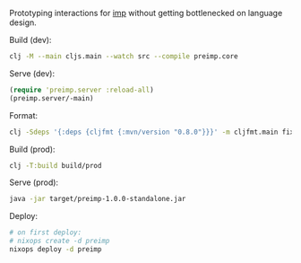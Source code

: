 Prototyping interactions for [imp](https://github.com/jamii/imp) without getting bottlenecked on language design.

Build (dev):

``` bash
clj -M --main cljs.main --watch src --compile preimp.core
```

Serve (dev):

``` clj
(require 'preimp.server :reload-all)
(preimp.server/-main)
```

Format:

``` bash
clj -Sdeps '{:deps {cljfmt {:mvn/version "0.8.0"}}}' -m cljfmt.main fix
```

Build (prod):

``` bash
clj -T:build build/prod
```

Serve (prod):

``` bash
java -jar target/preimp-1.0.0-standalone.jar
```

Deploy:

``` bash
# on first deploy:
# nixops create -d preimp
nixops deploy -d preimp
```